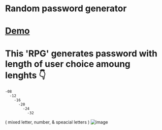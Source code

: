 # Random password generator 
# [Demo](https://darshan1005.github.io/randomPSWD_generator/)
# This 'RPG' generates password with length of user choice amoung lenghts 👇
    -08 
      -12 
        -16 
          -20 
            -24 
              -32 
( mixed letter, number, & speacial letters )
![image](https://github.com/darshan1005/randomPSWD_generator/assets/114302987/5675d68a-965c-4323-b2e5-fd08b7ecde74)
